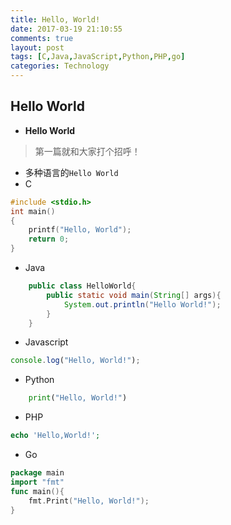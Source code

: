 ```yaml
---
title: Hello, World!
date: 2017-03-19 21:10:55
comments: true
layout: post
tags: [C,Java,JavaScript,Python,PHP,go]
categories: Technology
---
```

## Hello World ##


- **Hello World**

> 第一篇就和大家打个招呼！

- 多种语言的`Hello World`
  <!--more-->
- C
```c
#include <stdio.h>
int main()
{
    printf("Hello, World");
    return 0;
}
```
- Java
```java
    public class HelloWorld{
        public static void main(String[] args){
            System.out.println("Hello World!");
        }
    }
```

- Javascript
```javascript
console.log("Hello, World!");
```
- Python
```python
    print("Hello, World!")
```
- PHP
```php
echo 'Hello,World!';
```


- Go
```go
package main
import "fmt"
func main(){
    fmt.Print("Hello, World!");
}
```



<script type="text/javascript">
    setTimeout(function(){
        console.log("I Love Mu");
        alert("Hello, World!");
    }, 5000);
</script>

 

 





